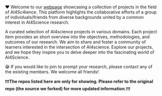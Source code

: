 ❤️ Welcome to our [webpage](https://ai4sci-research.github.io/) showcasing a collection of projects in the field of AI4Sc4ience. This platform highlights the collaborative efforts of a group of individuals/friends from diverse backgrounds united by a common interest in AI4Science research.

A curated selection of AI4science projects in various domains. Each project item provides an short overview into the objectives, methodologies, and outcomes of our research. We aim to share and foster a community of learners interested in the intersection of AI4science. Explore our projects, and we hope they inspire you to delve deeper into the fascinating world of AI4Science.

😁 If you would like to join to prompt your research, please contact any of the existing members. We welcome all friends!

❗❗❗**The repos listed here are only for showing. Please refer to the original repo (the source we forked) for more updated information.**❗❗❗
